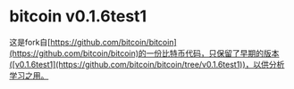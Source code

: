# bitcoin v0.1.6test1

这是fork自[https://github.com/bitcoin/bitcoin](https://github.com/bitcoin/bitcoin)的一份比特币代码，只保留了早期的版本([v0.1.6test1](https://github.com/bitcoin/bitcoin/tree/v0.1.6test1))，以供分析学习之用。
